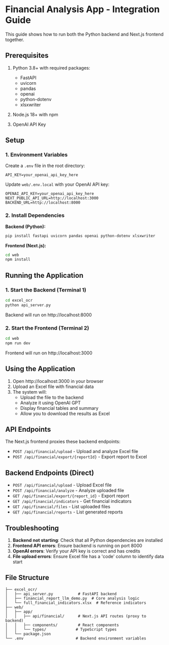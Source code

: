 # Financial Analysis App - Integration Guide

This guide shows how to run both the Python backend and Next.js frontend together.

## Prerequisites

1. Python 3.8+ with required packages:
   - FastAPI
   - uvicorn
   - pandas
   - openai
   - python-dotenv
   - xlsxwriter

2. Node.js 18+ with npm

3. OpenAI API Key

## Setup

### 1. Environment Variables

Create a `.env` file in the root directory:
```
API_KEY=your_openai_api_key_here
```

Update `web/.env.local` with your OpenAI API key:
```
OPENAI_API_KEY=your_openai_api_key_here
NEXT_PUBLIC_API_URL=http://localhost:3000
BACKEND_URL=http://localhost:8000
```

### 2. Install Dependencies

**Backend (Python):**
```bash
pip install fastapi uvicorn pandas openai python-dotenv xlsxwriter
```

**Frontend (Next.js):**
```bash
cd web
npm install
```

## Running the Application

### 1. Start the Backend (Terminal 1)
```bash
cd excel_ocr
python api_server.py
```
Backend will run on http://localhost:8000

### 2. Start the Frontend (Terminal 2)
```bash
cd web
npm run dev
```
Frontend will run on http://localhost:3000

## Using the Application

1. Open http://localhost:3000 in your browser
2. Upload an Excel file with financial data
3. The system will:
   - Upload the file to the backend
   - Analyze it using OpenAI GPT
   - Display financial tables and summary
   - Allow you to download the results as Excel

## API Endpoints

The Next.js frontend proxies these backend endpoints:

- `POST /api/financial/upload` - Upload and analyze Excel file
- `POST /api/financial/export/{reportId}` - Export report to Excel

## Backend Endpoints (Direct)

- `POST /api/financial/upload` - Upload Excel file
- `POST /api/financial/analyze` - Analyze uploaded file
- `GET /api/financial/export/{report_id}` - Export report
- `GET /api/financial/indicators` - Get financial indicators
- `GET /api/financial/files` - List uploaded files
- `GET /api/financial/reports` - List generated reports

## Troubleshooting

1. **Backend not starting**: Check that all Python dependencies are installed
2. **Frontend API errors**: Ensure backend is running on port 8000
3. **OpenAI errors**: Verify your API key is correct and has credits
4. **File upload errors**: Ensure Excel file has a 'code' column to identify data start

## File Structure

```
├── excel_ocr/
│   ├── api_server.py           # FastAPI backend
│   ├── financial_report_llm_demo.py  # Core analysis logic
│   └── full_financial_indicators.xlsx  # Reference indicators
├── web/
│   ├── app/
│   │   ├── api/financial/      # Next.js API routes (proxy to backend)
│   │   ├── components/         # React components
│   │   └── types/             # TypeScript types
│   └── package.json
└── .env                       # Backend environment variables
```